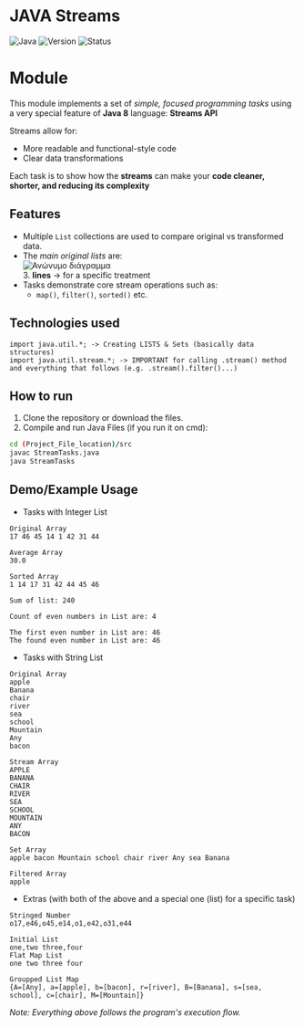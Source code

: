 # JAVA Streams
![Java](https://img.shields.io/badge/Language-Java-blue)
![Version](https://img.shields.io/badge/Version-2.1-b71c1c?style=flat)
![Status](https://img.shields.io/badge/Status-Completed-brightgreen)

# Module
This module implements a set of *simple, focused programming tasks* using a very special feature of **Java 8** language: **Streams API**

Streams allow for:
- More readable and functional-style code
- Clear data transformations

Each task is to show how the **streams** can make your **code cleaner, shorter, and reducing its complexity**

## Features
- Multiple `List` collections are used to compare original vs transformed data.
- The *main original lists* are:<br>
![Ανώνυμο διάγραμμα](https://github.com/user-attachments/assets/93d00d10-6a96-4106-a54c-e6d3058abb23)<br>
  3. **lines** -> for a specific treatment 
- Tasks demonstrate core stream operations such as:
  - `map()`, `filter()`, `sorted()` etc.

## Technologies used
```
import java.util.*; -> Creating LISTS & Sets (basically data structures)
import java.util.stream.*; -> IMPORTANT for calling .stream() method and everything that follows (e.g. .stream().filter()...)
```

## How to run
1. Clone the repository or download the files.
2. Compile and run Java Files (if you run it on cmd):
```bash
cd (Project_File_location)/src
javac StreamTasks.java
java StreamTasks
```

## Demo/Example Usage
- Tasks with Integer List
```
Original Array
17 46 45 14 1 42 31 44 

Average Array
30.0 

Sorted Array
1 14 17 31 42 44 45 46 

Sum of list: 240

Count of even numbers in List are: 4

The first even number in List are: 46
The found even number in List are: 46

```
- Tasks with String List
```
Original Array
apple
Banana
chair
river
sea
school
Mountain
Any
bacon

Stream Array
APPLE
BANANA
CHAIR
RIVER
SEA
SCHOOL
MOUNTAIN
ANY
BACON

Set Array
apple bacon Mountain school chair river Any sea Banana 

Filtered Array
apple

```
- Extras (with both of the above and a special one (list) for a specific task)
```
Stringed Number
o17,e46,o45,e14,o1,e42,o31,e44 

Initial List
one,two three,four 
Flat Map List
one two three four 

Groupped List Map
{A=[Any], a=[apple], b=[bacon], r=[river], B=[Banana], s=[sea, school], c=[chair], M=[Mountain]}
```
*Note: Everything above follows the program's execution flow.* 
